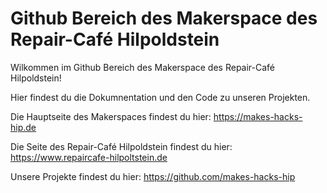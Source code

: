 # Github Bereich des Makerspace des Repair-Café Hilpoldstein

Wilkommen im Github Bereich des Makerspace des Repair-Café Hilpoldstein!

Hier findest du die Dokumnentation und den Code zu unseren Projekten.

Die Hauptseite des Makerspaces findest du hier: https://makes-hacks-hip.de

Die Seite des Repair-Café Hilpoldstein findest du hier: https://www.repaircafe-hilpoltstein.de

Unsere Projekte findest du hier: https://github.com/makes-hacks-hip
